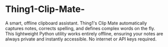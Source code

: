# Thing1-Clip-Mate-
A smart, offline clipboard assistant. Thing1's Clip Mate automatically captures notes, corrects spelling, and defines complex words on the fly. This lightweight Python utility works entirely offline, ensuring your notes are always private and instantly accessible. No internet or API keys required.

